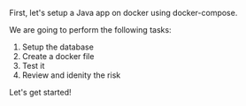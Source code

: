 
First, let's setup a Java app on docker using docker-compose.

We are going to perform the following tasks:
1. Setup the database
2. Create a docker file
3. Test it
4. Review and idenity the risk

Let's get started!
